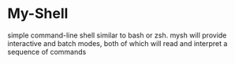 # My-Shell

simple command-line shell similar to bash or zsh. mysh will provide interactive and batch modes, both of which will read and interpret a sequence of commands
